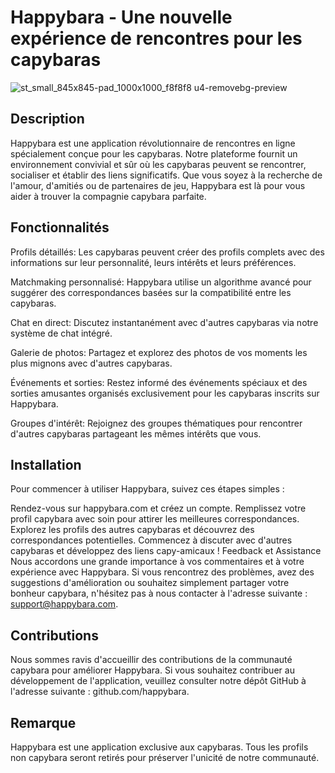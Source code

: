 # Happybara - Une nouvelle expérience de rencontres pour les capybaras


![st_small_845x845-pad_1000x1000_f8f8f8 u4-removebg-preview](https://github.com/MeKAniml/Happybara/assets/85285247/62187b4a-d00f-4b51-8a44-ab0f46f87ff2)


## Description
Happybara est une application révolutionnaire de rencontres en ligne spécialement conçue pour les capybaras. Notre plateforme fournit un environnement convivial et sûr où les capybaras peuvent se rencontrer, socialiser et établir des liens significatifs. Que vous soyez à la recherche de l'amour, d'amitiés ou de partenaires de jeu, Happybara est là pour vous aider à trouver la compagnie capybara parfaite.

## Fonctionnalités
 Profils détaillés: Les capybaras peuvent créer des profils complets avec des informations sur leur personnalité, leurs intérêts et leurs préférences.

Matchmaking personnalisé: Happybara utilise un algorithme avancé pour suggérer des correspondances basées sur la compatibilité entre les capybaras.

Chat en direct: Discutez instantanément avec d'autres capybaras via notre système de chat intégré.

Galerie de photos: Partagez et explorez des photos de vos moments les plus mignons avec d'autres capybaras.

Événements et sorties: Restez informé des événements spéciaux et des sorties amusantes organisés exclusivement pour les capybaras inscrits sur Happybara.

Groupes d'intérêt: Rejoignez des groupes thématiques pour rencontrer d'autres capybaras partageant les mêmes intérêts que vous.


## Installation
Pour commencer à utiliser Happybara, suivez ces étapes simples :

Rendez-vous sur happybara.com et créez un compte.
Remplissez votre profil capybara avec soin pour attirer les meilleures correspondances.
Explorez les profils des autres capybaras et découvrez des correspondances potentielles.
Commencez à discuter avec d'autres capybaras et développez des liens capy-amicaux !
Feedback et Assistance
Nous accordons une grande importance à vos commentaires et à votre expérience avec Happybara. Si vous rencontrez des problèmes, avez des suggestions d'amélioration ou souhaitez simplement partager votre bonheur capybara, n'hésitez pas à nous contacter à l'adresse suivante : support@happybara.com.

## Contributions
Nous sommes ravis d'accueillir des contributions de la communauté capybara pour améliorer Happybara. Si vous souhaitez contribuer au développement de l'application, veuillez consulter notre dépôt GitHub à l'adresse suivante : github.com/happybara.

## Remarque
Happybara est une application exclusive aux capybaras. Tous les profils non capybara seront retirés pour préserver l'unicité de notre communauté.
